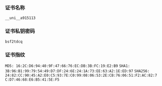 ### 证书名称

`__uni__a915113`

### 证书私钥密码

`bsf2tdcq`

### 证书指纹

`MD5: 16:2C:D6:94:40:9F:47:66:76:EC:DB:3B:FC:19:E2:B9`
`SHA1: 3B:96:B1:99:79:54:49:D7:DF:24:6E:24:1A:73:EE:63:A2:1E:ED:97`
`SHA256: 24:82:CC:90:45:A2:E0:C5:93:7E:C0:99:08:06:53:2E:CB:76:06:51:F2:AC:82:7C:D7:46:68:E6:B5:41:5E:F5`

